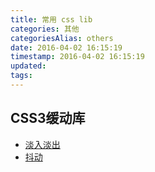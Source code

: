 ```yaml
---
title: 常用 css lib
categories: 其他
categoriesAlias: others
date: 2016-04-02 16:15:19
timestamp: 2016-04-02 16:15:19
updated:
tags:
---
```


## CSS3缓动库

* [淡入淡出](http://daneden.github.io/animate.css/)
* [抖动](http://elrumordelaluz.github.io/csshake/)
